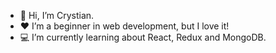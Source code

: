 - 👋 Hi, I’m Crystian.
- ❤️ I’m a beginner in web development, but I love it!
- 💻 I’m currently learning about React, Redux and MongoDB.

<!---
CrystianBM/CrystianBM is a ✨ special ✨ repository because its `README.md` (this file) appears on your GitHub profile.
You can click the Preview link to take a look at your changes.
--->
